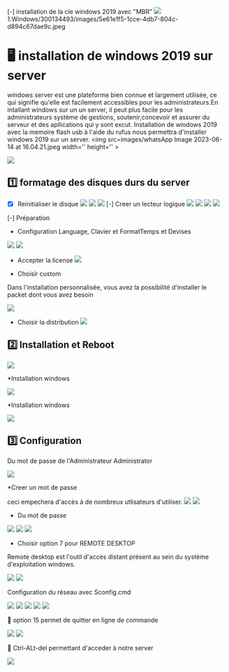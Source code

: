 [-] installation de la cle windows 2019 avec "MBR"
</img> <img src=images/5e61e1f5-1cce-4db7-804c-d894c67dae9c.jpeg width='' height='' > </img>
1.Windows/300134493/images/5e61e1f5-1cce-4db7-804c-d894c67dae9c.jpeg
# :desktop_computer: installation de windows 2019 sur server
windows server est une plateforme bien connue et largement utilisée, ce qui signifie qu'elle est facilement accessibles pour les administrateurs.En intallant windows sur un un server, il peut plus facile pour les administrateurs système de gestions, soutenir,concevoir et assurer du serveur et des apllications qui y sont excut.
Installation de windows 2019 avec la memoire flash usb à l'aide du rufus nous permettra d'installer windows 2019 sur un server.
</img> <img src=images/whatsApp Image 2023-06-14 at 16.04.21.jpeg width='' height='' > </img>

<img src=images/c14c542c-3396-4fab-8f34-4a7b7169cead.jpeg width='' height='' > </img>

## :one: formatage des disques durs du server

- [x] Reinitialiser le disque
</img> <img src=images/IMG_1875.jpeg width='' height='' > </img>
</img> <img src=images/IMG_1844.jpeg width='' height='' > </img>
<img src=images/7aaa7646-e6fd-4fbc-9f44-2a92051947c7.jpeg width='' height='' > </img>
[-] Creer un lecteur logique
<img src=images/db08feb8-725d-43d9-95b6-97e591cd2d7d.jpeg width='' height='' > </img>
<img src=images/c5160e42-3dee-4c22-b520-c17f9146aa92.jpeg width='' height='' > </img>
<img src=images/dd03f1b9-87ca-4a45-900c-bc7f0cc81252.jpeg width='' height='' > </img>
<img src=images/dd03f1b9-87ca-4a45-900c-bc7f0cc81252.jpeg width='' height='' > </img>

[-]  Préparation
* Configuration Language, Clavier et FormatTemps et Devises
 
</img> <img src=images/IMG_1854.jpeg width='' height='' > </img>
</img> <img src=images/IMG_1855.jpeg width='' height='' > </img>
* Accepter la license
</img> <img src=images/IMG_1858.jpeg width='' height='' > </img>

* Choisir custom
  
Dans l'installation personnalisée, vous avez la possibilité d'installer le packet dont vous avez besoin

</img> <img src=images/IMG_1859.jpeg width='' height='' > </img>

* Choisir la distribution
</img> <img src=images/IMG_1863.jpeg width='' height='' > </img>

## 2️⃣  Installation et Reboot

</img> <img src=images/IMG_1886.jpeg width='' height='' > </img>

*Installation windows

</img> <img src=images/IMG_1885.jpeg width='' height='' > </img>

*Installation windows

</img> <img src=images/IMG_1888.jpeg width='' height='' > </img>

## 3️⃣  Configuration

Du mot de passe de l'Administrateur Administrator

</img> <img src=images/IMG_1893.jpeg width='' height='' > </img>

*Creer un mot de passe 

ceci empechera d'accès à de nombreux utlisateurs d'utiliser.
</img> <img src=images/IMG_1894.jpeg width='' height='' > </img>
</img> <img src=images/IMG_1897.jpeg width='' height='' > </img>

* Du mot de passe 

</img> <img src=images/IMG_1899.jpeg width='' height='' > </img> 
</img> <img src=images/IMG_1900.jpeg width='' height='' > </img>
</img> <img src=images/IMG_1901.jpeg width='' height='' > </img>
* Choisir option 7 pour REMOTE DESKTOP

Remote desktop est l'outil d'accès distant présent au sein du système d'exploitation windows.

</img> <img src=images/IMG_1902.jpeg width='' height='' > </img>
</img> <img src=images/IMG_1903.jpeg width='' height='' > </img>

Configuration du réseau avec Sconfig.cmd

</img> <img src=images/IMG_2067.jpeg width='' height='' > </img>
</img> <img src=images/IMG_2068.jpeg width='' height='' > </img>
</img> <img src=images/IMG_2069.jpeg width='' height='' > </img>
</img> <img src=images/IMG_2070.jpeg width='' height='' > </img>
</img> <img src=images/IMG_2071.jpeg width='' height='' > </img>

📌 option 15 permet de quitter en ligne de commande

</img> <img src=images/IMG_2072.jpeg width='' height='' > </img>
</img> <img src=images/IMG_2073.jpeg width='' height='' > </img>

📌 Ctrl-ALt-del permettant d'acceder à notre server

</img> <img src=images/IMG_2074.jpeg width='' height='' > </img>








